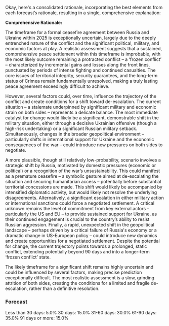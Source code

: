 Okay, here's a consolidated rationale, incorporating the best elements from each forecast’s rationale, resulting in a single, comprehensive explanation:

**Comprehensive Rationale:**

The timeframe for a formal ceasefire agreement between Russia and Ukraine within 2025 is exceptionally uncertain, largely due to the deeply entrenched nature of the conflict and the significant political, military, and economic factors at play.  A realistic assessment suggests that a sustained, comprehensive peace settlement within this timeframe is improbable, with the most likely outcome remaining a protracted conflict – a ‘frozen conflict’ –  characterized by incremental gains and losses along the front lines, punctuated by periods of intense fighting and continued casualties.  The core issues of territorial integrity, security guarantees, and the long-term status of Crimea remain fundamentally unresolved, making a truly lasting peace agreement exceedingly difficult to achieve.

However, several factors could, over time, influence the trajectory of the conflict and create conditions for a shift toward de-escalation. The current situation – a stalemate underpinned by significant military and economic strain on both sides – represents a delicate balance.  The most immediate catalyst for change would likely be a significant, demonstrable shift in the military situation, either through a decisive Ukrainian offensive (though a high-risk undertaking) or a significant Russian military setback.  Simultaneously, changes in the broader geopolitical environment – particularly shifts in international support for Ukraine and the economic consequences of the war – could introduce new pressures on both sides to negotiate.

A more plausible, though still relatively low-probability, scenario involves a strategic shift by Russia, motivated by domestic pressures (economic or political) or a recognition of the war’s unsustainability. This could manifest as a premature ceasefire – a symbolic gesture aimed at de-escalating the situation and securing humanitarian access – potentially before substantial territorial concessions are made. This shift would likely be accompanied by intensified diplomatic activity, but would likely not resolve the underlying disagreements.  Alternatively, a significant escalation in either military action or international sanctions could force a negotiated settlement.  A critical unknown remains the level of commitment from key external actors – particularly the US and EU – to provide sustained support for Ukraine, as their continued engagement is crucial to the country’s ability to resist Russian aggression.  Finally, a rapid, unexpected shift in the geopolitical landscape – perhaps driven by a critical failure of Russia's economy or a dramatic change in US-European policy – could introduce new dynamics and create opportunities for a negotiated settlement.  Despite the potential for change, the current trajectory points towards a prolonged, static conflict, extending potentially beyond 90 days and into a longer-term ‘frozen conflict’ state.

The likely timeframe for a significant shift remains highly uncertain and could be influenced by several factors, making precise prediction exceptionally difficult. The most realistic assessment is a slow, grinding attrition of both sides, creating the conditions for a limited and fragile de-escalation, rather than a definitive resolution.

### Forecast

Less than 30 days: 5.0%
30 days: 15.0%
31-60 days: 30.0%
61-90 days: 35.0%
91 days or more: 15.0%